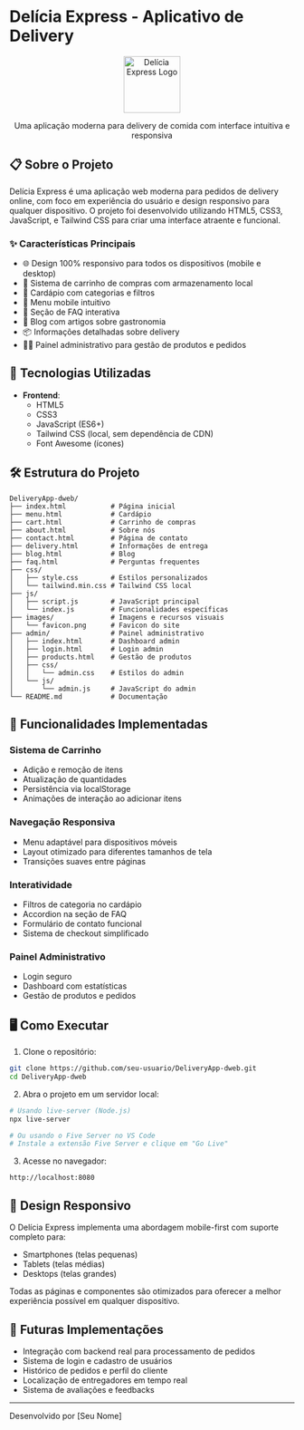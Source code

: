# Delícia Express - Aplicativo de Delivery

<p align="center">
  <img src="./images/favicon.png" alt="Delícia Express Logo" width="100"/>
</p>

<p align="center">
  Uma aplicação moderna para delivery de comida com interface intuitiva e responsiva
</p>

## 📋 Sobre o Projeto

Delícia Express é uma aplicação web moderna para pedidos de delivery online, com foco em experiência do usuário e design responsivo para qualquer dispositivo. O projeto foi desenvolvido utilizando HTML5, CSS3, JavaScript, e Tailwind CSS para criar uma interface atraente e funcional.

### ✨ Características Principais

- 🌐 Design 100% responsivo para todos os dispositivos (mobile e desktop)
- 🛒 Sistema de carrinho de compras com armazenamento local
- 🍔 Cardápio com categorias e filtros
- 📱 Menu mobile intuitivo
- 📄 Seção de FAQ interativa
- 📝 Blog com artigos sobre gastronomia
- 📦 Informações detalhadas sobre delivery
- 👨‍💼 Painel administrativo para gestão de produtos e pedidos

## 🚀 Tecnologias Utilizadas

- **Frontend**:
  - HTML5
  - CSS3
  - JavaScript (ES6+)
  - Tailwind CSS (local, sem dependência de CDN)
  - Font Awesome (ícones)

## 🛠️ Estrutura do Projeto

```
DeliveryApp-dweb/
├── index.html           # Página inicial
├── menu.html            # Cardápio
├── cart.html            # Carrinho de compras
├── about.html           # Sobre nós
├── contact.html         # Página de contato
├── delivery.html        # Informações de entrega
├── blog.html            # Blog
├── faq.html             # Perguntas frequentes
├── css/
│   ├── style.css        # Estilos personalizados
│   └── tailwind.min.css # Tailwind CSS local
├── js/
│   ├── script.js        # JavaScript principal
│   └── index.js         # Funcionalidades específicas
├── images/              # Imagens e recursos visuais
│   └── favicon.png      # Favicon do site
├── admin/               # Painel administrativo
│   ├── index.html       # Dashboard admin
│   ├── login.html       # Login admin
│   ├── products.html    # Gestão de produtos
│   ├── css/
│   │   └── admin.css    # Estilos do admin
│   └── js/
│       └── admin.js     # JavaScript do admin
└── README.md            # Documentação
```

## 🔄 Funcionalidades Implementadas

### Sistema de Carrinho
- Adição e remoção de itens
- Atualização de quantidades
- Persistência via localStorage
- Animações de interação ao adicionar itens

### Navegação Responsiva
- Menu adaptável para dispositivos móveis
- Layout otimizado para diferentes tamanhos de tela
- Transições suaves entre páginas

### Interatividade
- Filtros de categoria no cardápio
- Accordion na seção de FAQ
- Formulário de contato funcional
- Sistema de checkout simplificado

### Painel Administrativo
- Login seguro
- Dashboard com estatísticas
- Gestão de produtos e pedidos

## 🖥️ Como Executar

1. Clone o repositório:
```bash
git clone https://github.com/seu-usuario/DeliveryApp-dweb.git
cd DeliveryApp-dweb
```

2. Abra o projeto em um servidor local:
```bash
# Usando live-server (Node.js)
npx live-server

# Ou usando o Five Server no VS Code
# Instale a extensão Five Server e clique em "Go Live"
```

3. Acesse no navegador:
```
http://localhost:8080
```

## 📱 Design Responsivo

O Delícia Express implementa uma abordagem mobile-first com suporte completo para:
- Smartphones (telas pequenas)
- Tablets (telas médias)
- Desktops (telas grandes)

Todas as páginas e componentes são otimizados para oferecer a melhor experiência possível em qualquer dispositivo.

## 📝 Futuras Implementações

- Integração com backend real para processamento de pedidos
- Sistema de login e cadastro de usuários
- Histórico de pedidos e perfil do cliente
- Localização de entregadores em tempo real
- Sistema de avaliações e feedbacks

---

Desenvolvido por [Seu Nome] 
